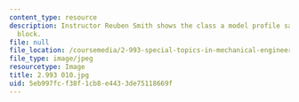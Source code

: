```yaml
---
content_type: resource
description: Instructor Reuben Smith shows the class a model profile sawn from a wood
  block.
file: null
file_location: /coursemedia/2-993-special-topics-in-mechanical-engineering-the-art-and-science-of-boat-design-january-iap-2007/5eb997fcf38f1cb8e4433de75118669f_2993010.jpg
file_type: image/jpeg
resourcetype: Image
title: 2.993 010.jpg
uid: 5eb997fc-f38f-1cb8-e443-3de75118669f
---
```

